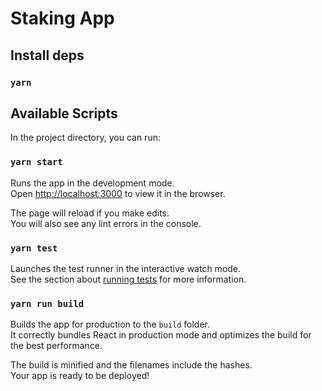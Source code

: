 # Staking App

## Install deps

### `yarn`

## Available Scripts

In the project directory, you can run:

### `yarn start`

Runs the app in the development mode.<br/>
Open [http://localhost:3000](http://localhost:3000) to view it in the browser.

The page will reload if you make edits.<br/>
You will also see any lint errors in the console.

### `yarn test`

Launches the test runner in the interactive watch mode.<br/>
See the section about [running tests](#running-tests) for more information.

### `yarn run build`

Builds the app for production to the `build` folder.<br/>
It correctly bundles React in production mode and optimizes the build for the best performance.

The build is minified and the filenames include the hashes.<br/>
Your app is ready to be deployed!